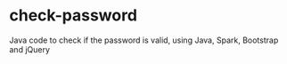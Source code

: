 # check-password
Java code to check if the password is valid, using Java, Spark, Bootstrap and jQuery
